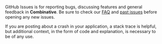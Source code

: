 GitHub Issues is for reporting bugs, discussing features and general feedback in **Combinative**. Be sure to check our [FAQ](https://github.com/noppefoxwolf/Combinative/wiki/FAQ) and [past issues](https://github.com/noppefoxwolf/Combinative/issues?state=closed) before opening any new issues.

If you are posting about a crash in your application, a stack trace is helpful, but additional context, in the form of code and explanation, is necessary to be of any use.
